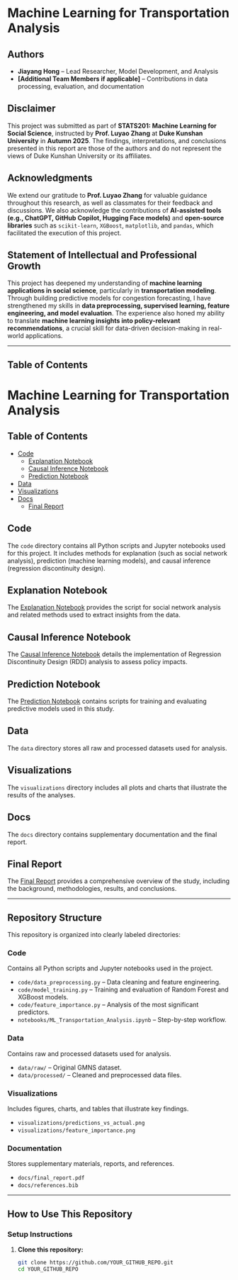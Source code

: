 # **Machine Learning for Transportation Analysis**

## **Authors**
- **Jiayang Hong** – Lead Researcher, Model Development, and Analysis  
- **[Additional Team Members if applicable]** – Contributions in data processing, evaluation, and documentation  

## **Disclaimer**
This project was submitted as part of **STATS201: Machine Learning for Social Science**, instructed by **Prof. Luyao Zhang** at **Duke Kunshan University** in **Autumn 2025**. The findings, interpretations, and conclusions presented in this report are those of the authors and do not represent the views of Duke Kunshan University or its affiliates.

## **Acknowledgments**
We extend our gratitude to **Prof. Luyao Zhang** for valuable guidance throughout this research, as well as classmates for their feedback and discussions. We also acknowledge the contributions of **AI-assisted tools (e.g., ChatGPT, GitHub Copilot, Hugging Face models)** and **open-source libraries** such as `scikit-learn`, `XGBoost`, `matplotlib`, and `pandas`, which facilitated the execution of this project.

## **Statement of Intellectual and Professional Growth**
This project has deepened my understanding of **machine learning applications in social science**, particularly in **transportation modeling**. Through building predictive models for congestion forecasting, I have strengthened my skills in **data preprocessing, supervised learning, feature engineering, and model evaluation**. The experience also honed my ability to translate **machine learning insights into policy-relevant recommendations**, a crucial skill for data-driven decision-making in real-world applications.

---

## **Table of Contents**
# Machine Learning for Transportation Analysis

## Table of Contents
- [Code](./code)
  - [Explanation Notebook](./code/Explanation.ipynb)
  - [Causal Inference Notebook](./code/causal_inference.ipynb)
  - [Prediction Notebook](./code/prediction.ipynb)
- [Data](./data)
- [Visualizations](./visualizations)
- [Docs](./docs)
  - [Final Report](./docs/Final-Report.pdf)

## Code
The `code` directory contains all Python scripts and Jupyter notebooks used for this project. It includes methods for explanation (such as social network analysis), prediction (machine learning models), and causal inference (regression discontinuity design).

## Explanation Notebook
The [Explanation Notebook](./code/Explanation.ipynb) provides the script for social network analysis and related methods used to extract insights from the data.

## Causal Inference Notebook
The [Causal Inference Notebook](./code/causal_inference.ipynb) details the implementation of Regression Discontinuity Design (RDD) analysis to assess policy impacts.

## Prediction Notebook
The [Prediction Notebook](./code/prediction.ipynb) contains scripts for training and evaluating predictive models used in this study.

## Data
The `data` directory stores all raw and processed datasets used for analysis.

## Visualizations
The `visualizations` directory includes all plots and charts that illustrate the results of the analyses.

## Docs
The `docs` directory contains supplementary documentation and the final report.

## Final Report
The [Final Report](./docs/Final-Report.pdf) provides a comprehensive overview of the study, including the background, methodologies, results, and conclusions.

---

## **Repository Structure**
This repository is organized into clearly labeled directories:

### **Code**
Contains all Python scripts and Jupyter notebooks used in the project.
- `code/data_preprocessing.py` – Data cleaning and feature engineering.
- `code/model_training.py` – Training and evaluation of Random Forest and XGBoost models.
- `code/feature_importance.py` – Analysis of the most significant predictors.
- `notebooks/ML_Transportation_Analysis.ipynb` – Step-by-step workflow.

### **Data**
Contains raw and processed datasets used for analysis.
- `data/raw/` – Original GMNS dataset.
- `data/processed/` – Cleaned and preprocessed data files.

### **Visualizations**
Includes figures, charts, and tables that illustrate key findings.
- `visualizations/predictions_vs_actual.png`
- `visualizations/feature_importance.png`

### **Documentation**
Stores supplementary materials, reports, and references.
- `docs/final_report.pdf`
- `docs/references.bib`

---

## **How to Use This Repository**
### **Setup Instructions**
1. **Clone this repository:**
   ```bash
   git clone https://github.com/YOUR_GITHUB_REPO.git
   cd YOUR_GITHUB_REPO
